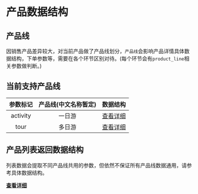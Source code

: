 # 产品数据结构

## 产品线

因销售产品差异较大，对当前产品做了产品线划分，`产品线`会影响产品详情具体数据结构，下单参数等，需要在各个环节区别对待。(每个环节会有`product_line`相关参数做判断。)


## 当前支持产品线

| 参数标记  | 产品线(中文名称暂定) | 数据结构 |
| :------: |:--------:|:--------:|
| activity |  一日游  |   [查看详细](./product/activity.md)  |
| tour     |  多日游  |   [查看详细](./product/tour.md) |

## 产品列表返回数据结构

列表数据会提取不同产品线共用的参数，但依然不保证所有产品线数据通用，请参考具体数据结构。

[**查看详细**](./product/list.md)